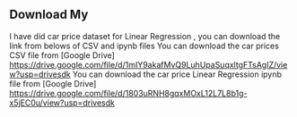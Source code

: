 ## Download My 
I have did car price dataset for Linear Regression , you can download the link from belows of CSV and ipynb files 
You can download the car prices CSV file  from [Google Drive] https://drive.google.com/file/d/1mIY9akafMvQ9LuhUpaSuqxltgFTsAgIZ/view?usp=drivesdk
You can download the car price Linear Regression ipynb file  from [Google Drive] https://drive.google.com/file/d/1803uRNH8gqxMOxL12L7L8b1g-x5jEC0u/view?usp=drivesdk

